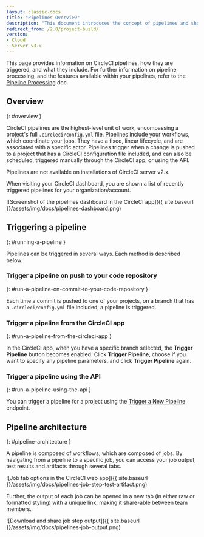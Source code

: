 ```yaml
---
layout: classic-docs
title: "Pipelines Overview"
description: "This document introduces the concept of pipelines and shows how pipelines can be triggered and what they include."
redirect_from: /2.0/project-build/
version:
- Cloud
- Server v3.x
---
```


This page provides information on CircleCI pipelines, how they are triggered, and what they include. For further information on pipeline processing, and the features available within your pipelines, refer to the [Pipeline Processing]({{site.baseurl}}/2.0/build-processing) doc.

## Overview
{: #overview }

CircleCI pipelines are the highest-level unit of work, encompassing a project's full `.circleci/config.yml` file. Pipelines include your workflows, which coordinate your jobs. They have a fixed, linear lifecycle, and are associated with a specific actor. Pipelines trigger when a change is pushed to a project that has a CircleCI configuration file included, and can also be scheduled, triggered manually through the CircleCI app, or using the API.

Pipelines are not available on installations of CircleCI server v2.x.

When visiting your CircleCI dashboard, you are shown a list of recently triggered pipelines for your organization/account.

![Screenshot of the pipelines dashboard in the CircleCI app]({{ site.baseurl }}/assets/img/docs/pipelines-dashboard.png)

## Triggering a pipeline
{: #running-a-pipeline }

Pipelines can be triggered in several ways. Each method is described below.

### Trigger a pipeline on push to your code repository
{: #run-a-pipeline-on-commit-to-your-code-repository }

Each time a commit is pushed to one of your projects, on a branch that has a `.circleci/config.yml` file included, a pipeline is triggered.

### Trigger a pipeline from the CircleCI app
{: #run-a-pipeline-from-the-circleci-app }

In the CircleCI app, when you have a specific branch selected, the **Trigger Pipeline** button becomes enabled. Click **Trigger Pipeline**, choose if you want to specify any pipeline parameters, and click **Trigger Pipeline** again.

### Trigger a pipeline using the API
{: #run-a-pipeline-using-the-api }

You can trigger a pipeline for a project using the [Trigger a New Pipeline]({{site.baseurl}}/api/v2/#operation/triggerPipeline) endpoint.

<!---
### Scheduling a pipeline
{: #scheduling-a-pipeline }

TBC
--->

## Pipeline architecture
{: #pipeline-architecture }

A pipeline is composed of workflows, which are composed of jobs. By navigating from a pipeline to a specific job, you can access your job output, test results and artifacts through several tabs.

![Job tab options in the CircleCI web app]({{ site.baseurl }}/assets/img/docs/pipelines-job-step-test-artifact.png)

Further, the output of each job can be opened in a new tab (in either raw or formatted styling) with a unique link, making it share-able between team members.

![Download and share job step output]({{ site.baseurl }}/assets/img/docs/pipelines-job-output.png)
